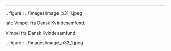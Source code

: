 
---

<!-- Figures extracted from nearby pages -->

.. figure:: ../images/image_p31_1.jpeg

   :alt: Vimpel fra Dansk Kvindesamfund.

   Vimpel fra Dansk Kvindesamfund.


.. figure:: ../images/image_p33_1.jpeg


